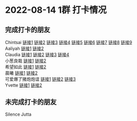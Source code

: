 # 2022-08-14 1群 打卡情况
## 完成打卡的朋友
Chintsai [链接1](http://mmbiz.qpic.cn/mmbiz_jpg/fKBOEML39zpZU8z0Bib4xwcYib5WAcJtd7mP0EUjjrCskGfJS0B8OdkJ0zcjuj6ibIqN6FfnWGLlZibygKfIOeeZAA/0) [链接2](http://mmbiz.qpic.cn/mmbiz_jpg/fKBOEML39zpZU8z0Bib4xwcYib5WAcJtd7ia3ZNHCu1YQ14Fkotwib6R4mmjGM2Ocbn3m7jNNK9iavxicrL01iadwTiavg/0) [链接3](http://mmbiz.qpic.cn/mmbiz_jpg/fKBOEML39zoDKASr3DduPRsCePx0FmC9ThvFKxMiaLbNNjFdVk1bFMVbCjWZjwjYelhQozzKHKC3KemoiagM1fibw/0) [链接4](http://mmbiz.qpic.cn/mmbiz_jpg/fKBOEML39zoDKASr3DduPRsCePx0FmC9ThvFKxMiaLbNNjFdVk1bFMVbCjWZjwjYelhQozzKHKC3KemoiagM1fibw/0) [链接5](http://mmbiz.qpic.cn/mmbiz_jpg/fKBOEML39zoDKASr3DduPRsCePx0FmC9rncvSNEicKKvZjusayjSqTYfKiaZTR08dlicZUqvuqAVs1mB2bEmZwBPQ/0) [链接6](http://mmbiz.qpic.cn/mmbiz_jpg/fKBOEML39zoDKASr3DduPRsCePx0FmC9BMmQQ4F8JSOn10zOIXHuuNgdRHYLgtLGnXriabNT5A7mnAOOgCkCBjA/0) [链接7](http://mmbiz.qpic.cn/mmbiz_jpg/fKBOEML39zoDKASr3DduPRsCePx0FmC9ThvFKxMiaLbNNjFdVk1bFMVbCjWZjwjYelhQozzKHKC3KemoiagM1fibw/0) [链接8](http://mmbiz.qpic.cn/mmbiz_jpg/fKBOEML39zoDKASr3DduPRsCePx0FmC9C1yEmfnbZPicIJhUpWFXUE8EABSibms4zss29FxmWiaibwgFevLmSCicblg/0) [链接9](http://mmbiz.qpic.cn/mmbiz_jpg/fKBOEML39zoDKASr3DduPRsCePx0FmC9IzbJgonswLDWSXPGX9lHa2fJgrm9vZlrfSoEU0VXY7B6lbficlUQY2g/0) <br>Aaliyah [链接1](http://mmbiz.qpic.cn/mmbiz_jpg/aBaDwGIjEcGRLGWibJx3WhZCoL4STj6bI4icl8LqVVUepW1owTVAJBD8a88bFicJuiawKg7yDiaXV0vneUzNsTcoHzA/0) [链接2](http://mmbiz.qpic.cn/mmbiz_jpg/aBaDwGIjEcGRLGWibJx3WhZCoL4STj6bI9GnShagMBI32FCeIP2Vro8quaAuX0LmRnLC7sVWoauMssc0nTdWcibg/0) <br>Claudia [链接1](http://mmbiz.qpic.cn/mmbiz_jpg/EqM704vBbWD6qqNL7UA6vEAKNlgicXcWtjsvsibzTXSdhqyYnqticxHhxeYDWBfhuTf2IvbXgmBV6lmcvrrquHFYQ/0) [链接2](http://mmbiz.qpic.cn/mmbiz_jpg/EqM704vBbWD6qqNL7UA6vEAKNlgicXcWthIQXCMlHniaO7dxFmscG4oEbyXCruibQzm2fLx26hEwzGQhPLe4FsyrA/0) [链接3](http://mmbiz.qpic.cn/mmbiz_jpg/EqM704vBbWD6qqNL7UA6vEAKNlgicXcWthIQXCMlHniaO7dxFmscG4oEbyXCruibQzm2fLx26hEwzGQhPLe4FsyrA/0) [链接4](http://mmbiz.qpic.cn/mmbiz_jpg/EqM704vBbWD6qqNL7UA6vEAKNlgicXcWtjsvsibzTXSdhqyYnqticxHhxeYDWBfhuTf2IvbXgmBV6lmcvrrquHFYQ/0) <br>小葱良栽 [链接1](http://mmbiz.qpic.cn/mmbiz_jpg/rlzCzCGMBErA6339fKCtc1h40AHicHecgFyUb2ic8rAAMtq7JibLjtTHGnjSVh6pHkNtKia893e0meO5xDpI6ylM5g/0) [链接2](http://mmbiz.qpic.cn/mmbiz_jpg/rlzCzCGMBErA6339fKCtc1h40AHicHecgJ34udbKSnbuvDbhhooTyoZZBOScFshWqE8HUcBib3ibhvsu4cJCoFCyQ/0) <br>希望如此 [链接1](http://mmbiz.qpic.cn/mmbiz_jpg/3OJDq5op6dryWfd2spDQzjny8gIcxicXSQPX3aCicoibuuV1dHAsqrR5BuibhgIxGeLG3ATg3gMNicIAyBGaTz1aVyA/0) [链接2](http://mmbiz.qpic.cn/mmbiz_jpg/3OJDq5op6dryWfd2spDQzjny8gIcxicXSnU8htCvlyJnvgO83iahQVRiahLfN4SaC6tnTYB9aEHs5dRlVicW1uEw4A/0) <br>晨曦 [链接1](http://mmbiz.qpic.cn/mmbiz_jpg/4rYayDxu0jWecouiagDRGYYsxnMjibKAG8RRB6CCBcxibbviaa0icnnxSRB459esiakxG9edkLXOI2yXfM2W5ytGfP0Q/0) [链接2](http://mmbiz.qpic.cn/mmbiz_jpg/4rYayDxu0jWecouiagDRGYYsxnMjibKAG850m6uBfH0TsgNT5icWT2U2ibBx0PetEGZoWhYsIC0IicC2LXib1CM0WB4A/0) <br>可爱爆了猪炮炮谊 [链接1](http://mmbiz.qpic.cn/mmbiz_jpg/ZIHKcDib0ziciaNR4C6Lzl0EyUFf7PYtvMHElTexT8lvrvRjIsqFyYaYpeD86lUrfUicamKwbmOjmTshur1vIsLuog/0) [链接2](http://mmbiz.qpic.cn/mmbiz_jpg/ZIHKcDib0zichKGDbib5qtvLLfxMgibDWdF0YCJQRTMTqtQxvKIschg7Bl0P7NHHCsCrlaKyvy6AB9EYJe0BjaajCA/0) [链接3](http://mmbiz.qpic.cn/mmbiz_jpg/ZIHKcDib0zichKGDbib5qtvLLfxMgibDWdF04mYAn8LohD5opdsym0G7ibSF7leJFZR04KTiaNDCicZ0kyUbUgwVHU9Hw/0) <br>Yvette [链接1](http://mmbiz.qpic.cn/mmbiz_jpg/uFVGJUWIyanJhSxR1iciadCDEjzibU6GacXibxdXT2lx7uGibsoCia2sCIRxQD7klpGdvgZDdicOBFcfbibib0mUN6gzGZQ/0) [链接2](http://mmbiz.qpic.cn/mmbiz_jpg/uFVGJUWIyanJhSxR1iciadCDEjzibU6GacXAquun0vqSBD9oNcn1GRk6bl5XZo6eTPiaeBiawpC7a2xcpPgH4kwJeAg/0) <br>
## 未完成打卡的朋友
Silence
Jutta

